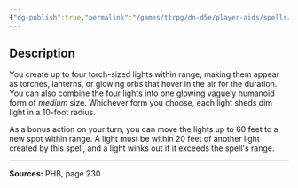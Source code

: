 ```yaml
---
{"dg-publish":true,"permalink":"/games/ttrpg/dn-d5e/player-aids/spells/cantrips/dancing-lights/","tags":["ttrpg/dnd/5e","verbal","somatic","material","concentration","control","spell"],"noteIcon":""}
---
```



## Description
You create up to four torch-sized lights within range, making them appear as torches, lanterns, or glowing orbs that hover in the air for the duration.
You can also combine the four lights into one glowing vaguely humanoid form of *medium* size.
Whichever form you choose, each light sheds dim light in a 10-foot radius.

As a bonus action on your turn, you can move the lights up to 60 feet to a new spot within range.
A light must be within 20 feet of another light created by this spell, and a light winks out if it exceeds the spell's range.

---

**Sources:** PHB, page 230
